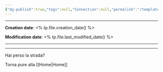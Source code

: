```yaml
---
{"dg-publish":true,"tags":null,"Connection":null,"permalink":"/template/general-note/","dgPassFrontmatter":true}
---
```


---

**Creation date**: <% tp.file.creation_date() %> 

**Modification date**: <% tp.file.last_modified_date() %>

---







---

Hai perso la strada?

Torna pure alla [[Home\|Home]]